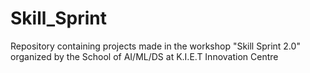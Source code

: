 # Skill_Sprint
Repository containing projects made in the workshop "Skill Sprint 2.0" organized by the School of AI/ML/DS at K.I.E.T Innovation Centre
